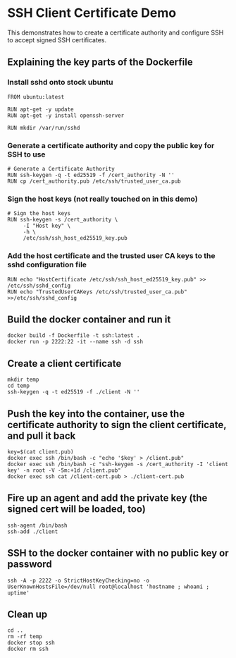 # SSH Client Certificate Demo

This demonstrates how to create a certificate authority and configure SSH to accept
signed SSH certificates.

## Explaining the key parts of the Dockerfile

### Install sshd onto stock ubuntu

```
FROM ubuntu:latest

RUN apt-get -y update
RUN apt-get -y install openssh-server

RUN mkdir /var/run/sshd
```

### Generate a certificate authority and copy the public key for SSH to use

```
# Generate a Certificate Authority
RUN ssh-keygen -q -t ed25519 -f /cert_authority -N ''
RUN cp /cert_authority.pub /etc/ssh/trusted_user_ca.pub
```

### Sign the host keys (not really touched on in this demo)

```
# Sign the host keys
RUN ssh-keygen -s /cert_authority \
     -I "Host key" \
     -h \
     /etc/ssh/ssh_host_ed25519_key.pub
```

### Add the host certificate and the trusted user CA keys to the sshd configuration file

```
RUN echo "HostCertificate /etc/ssh/ssh_host_ed25519_key.pub" >> /etc/ssh/sshd_config
RUN echo "TrustedUserCAKeys /etc/ssh/trusted_user_ca.pub" >>/etc/ssh/sshd_config
```

## Build the docker container and run it

```
docker build -f Dockerfile -t ssh:latest .
docker run -p 2222:22 -it --name ssh -d ssh
```

## Create a client certificate

```
mkdir temp
cd temp
ssh-keygen -q -t ed25519 -f ./client -N ''
```

## Push the key into the container, use the certificate authority to sign the client certificate, and pull it back

```
key=$(cat client.pub)
docker exec ssh /bin/bash -c "echo '$key' > /client.pub"
docker exec ssh /bin/bash -c "ssh-keygen -s /cert_authority -I 'client key' -n root -V -5m:+1d /client.pub"
docker exec ssh cat /client-cert.pub > ./client-cert.pub
```

## Fire up an agent and add the private key (the signed cert will be loaded, too)

```
ssh-agent /bin/bash
ssh-add ./client
```

## SSH to the docker container with no public key or password
```
ssh -A -p 2222 -o StrictHostKeyChecking=no -o UserKnownHostsFile=/dev/null root@localhost 'hostname ; whoami ; uptime'
```

## Clean up

```
cd ..
rm -rf temp
docker stop ssh
docker rm ssh
```
